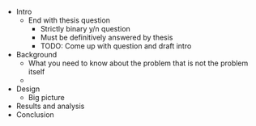 - Intro
	- End with thesis question
		- Strictly binary y/n question
		- Must be definitively answered by thesis
		- TODO: Come up with question and draft intro
- Background
	- What you need to know about the problem that is not the problem itself
	- 
- Design
	- Big picture
- Results and analysis
- Conclusion